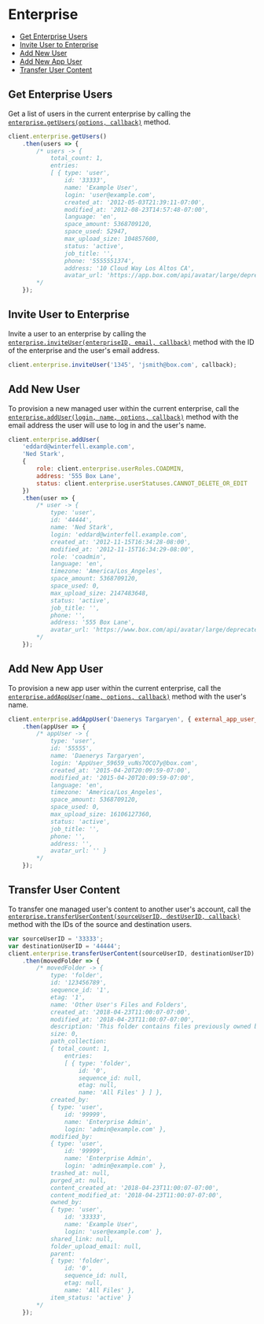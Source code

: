 Enterprise
==========

<!-- START doctoc generated TOC please keep comment here to allow auto update -->
<!-- DON'T EDIT THIS SECTION, INSTEAD RE-RUN doctoc TO UPDATE -->


- [Get Enterprise Users](#get-enterprise-users)
- [Invite User to Enterprise](#invite-user-to-enterprise)
- [Add New User](#add-new-user)
- [Add New App User](#add-new-app-user)
- [Transfer User Content](#transfer-user-content)

<!-- END doctoc generated TOC please keep comment here to allow auto update -->

Get Enterprise Users
--------------------

Get a list of users in the current enterprise by calling the
[`enterprise.getUsers(options, callback)`](http://opensource.box.com/box-node-sdk/jsdoc/Enterprise.html#getUsers)
method.

<!-- sample get_users -->
```js
client.enterprise.getUsers()
	.then(users => {
		/* users -> {
			total_count: 1,
			entries: 
			[ { type: 'user',
				id: '33333',
				name: 'Example User',
				login: 'user@example.com',
				created_at: '2012-05-03T21:39:11-07:00',
				modified_at: '2012-08-23T14:57:48-07:00',
				language: 'en',
				space_amount: 5368709120,
				space_used: 52947,
				max_upload_size: 104857600,
				status: 'active',
				job_title: '',
				phone: '5555551374',
				address: '10 Cloud Way Los Altos CA',
				avatar_url: 'https://app.box.com/api/avatar/large/deprecated' } ] }
		*/
	});
```

Invite User to Enterprise
-------------------------

Invite a user to an enterprise by calling the
[`enterprise.inviteUser(enterpriseID, email, callback)`](http://opensource.box.com/box-node-sdk/jsdoc/Enterprise.html#inviteUser)
method with the ID of the enterprise and the user's email address.

<!-- sample post_invites -->
```js
client.enterprise.inviteUser('1345', 'jsmith@box.com', callback);
```

Add New User
------------

To provision a new managed user within the current enterprise, call the
[`enterprise.addUser(login, name, options, callback)`](http://opensource.box.com/box-node-sdk/jsdoc/Enterprise.html#addUser)
method with the email address the user will use to log in and the user's name.

<!-- sample post_users -->
```js
client.enterprise.addUser(
	'eddard@winterfell.example.com',
	'Ned Stark',
	{
		role: client.enterprise.userRoles.COADMIN,
		address: '555 Box Lane',
		status: client.enterprise.userStatuses.CANNOT_DELETE_OR_EDIT
	})
	.then(user => {
		/* user -> {
			type: 'user',
			id: '44444',
			name: 'Ned Stark',
			login: 'eddard@winterfell.example.com',
			created_at: '2012-11-15T16:34:28-08:00',
			modified_at: '2012-11-15T16:34:29-08:00',
			role: 'coadmin',
			language: 'en',
			timezone: 'America/Los_Angeles',
			space_amount: 5368709120,
			space_used: 0,
			max_upload_size: 2147483648,
			status: 'active',
			job_title: '',
			phone: '',
			address: '555 Box Lane',
			avatar_url: 'https://www.box.com/api/avatar/large/deprecated' }
        */
	});
```

Add New App User
----------------

To provision a new app user within the current enterprise, call the
[`enterprise.addAppUser(name, options, callback)`](http://opensource.box.com/box-node-sdk/jsdoc/Enterprise.html#addAppUser)
method with the user's name.

```js
client.enterprise.addAppUser('Daenerys Targaryen', { external_app_user_id: 'external-id' })
	.then(appUser => {
		/* appUser -> {
			type: 'user',
			id: '55555',
			name: 'Daenerys Targaryen',
			login: 'AppUser_59659_vuNs7OCQ7y@box.com',
			created_at: '2015-04-20T20:09:59-07:00',
			modified_at: '2015-04-20T20:09:59-07:00',
			language: 'en',
			timezone: 'America/Los_Angeles',
			space_amount: 5368709120,
			space_used: 0,
			max_upload_size: 16106127360,
			status: 'active',
			job_title: '',
			phone: '',
			address: '',
			avatar_url: '' }
		*/
	});
```

Transfer User Content
---------------------

To transfer one managed user's content to another user's account, call the
[`enterprise.transferUserContent(sourceUserID, destUserID, callback)`](http://opensource.box.com/box-node-sdk/jsdoc/Enterprise.html#transferUserContent)
method with the IDs of the source and destination users.

<!-- sample put_users_id_folders_id -->
```js
var sourceUserID = '33333';
var destinationUserID = '44444';
client.enterprise.transferUserContent(sourceUserID, destinationUserID)
	.then(movedFolder => {
		/* movedFolder -> {
			type: 'folder',
			id: '123456789',
			sequence_id: '1',
			etag: '1',
			name: 'Other User's Files and Folders',
			created_at: '2018-04-23T11:00:07-07:00',
			modified_at: '2018-04-23T11:00:07-07:00',
			description: 'This folder contains files previously owned by Other User, and were transferred to you by your enterprise administrator. If you have any questions, please contact Enterprise Admin (admin@example.com).',
			size: 0,
			path_collection: 
			{ total_count: 1,
				entries: 
				[ { type: 'folder',
					id: '0',
					sequence_id: null,
					etag: null,
					name: 'All Files' } ] },
			created_by: 
			{ type: 'user',
				id: '99999',
				name: 'Enterprise Admin',
				login: 'admin@example.com' },
			modified_by: 
			{ type: 'user',
				id: '99999',
				name: 'Enterprise Admin',
				login: 'admin@example.com' },
			trashed_at: null,
			purged_at: null,
			content_created_at: '2018-04-23T11:00:07-07:00',
			content_modified_at: '2018-04-23T11:00:07-07:00',
			owned_by: 
			{ type: 'user',
				id: '33333',
				name: 'Example User',
				login: 'user@example.com' },
			shared_link: null,
			folder_upload_email: null,
			parent: 
			{ type: 'folder',
				id: '0',
				sequence_id: null,
				etag: null,
				name: 'All Files' },
			item_status: 'active' }
		*/
	});
```
